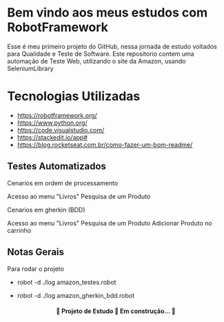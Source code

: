# Bem vindo aos meus estudos com RobotFramework

Esse é meu primeiro projeto do GitHub, nessa jornada de estudo voltados para Qualidade e Teste de Software.
Este repositorio contem uma automação de Teste Web, utilizando o site da Amazon, usando SeleniumLibrary 


# Tecnologias Utilizadas

- https://robotframework.org/
- https://www.python.org/
- https://code.visualstudio.com/
- https://stackedit.io/app#
- https://blog.rocketseat.com.br/como-fazer-um-bom-readme/

## Testes Automatizados

Cenarios em ordem de processamento

Acesso ao menu "Livros"
Pesquisa de um Produto

Cenarios em gherkin (BDD)

Acesso ao menu "Livros"
Pesquisa de um Produto
Adicionar Produto no carrinho


## Notas Gerais
Para rodar o projeto
- robot -d ./log amazon_testes.robot

- robot -d ./log amazon_gherkin_bdd.robot

<h4 align="center"> 🚧 Projeto de Estudo 🚀 Em construção... 🚧 </h4>